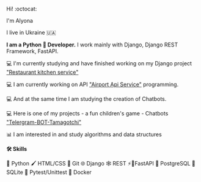 Hi! :octocat:

I'm Alyona

I live in Ukraine 🇺🇦

**I am a Python 🐍  Developer.** I work mainly with Django, Django REST Framework, FastAPI.

💻 I'm currently studying and have finished working on my Django project ["Restaurant kitchen service"](https://github.com/AlyonkaB/-restaurant-kitchen-service)

💻 I am currently working on API ["Airport Api Service"](https://github.com/AlyonkaB/Airport_api_service/tree/develop) programming.

💻 And at the same time I am studying the creation of Chatbots.

💻 Here is one of my projects - a fun children's game - Chatbots ["Telergram-BOT-Tamagotchi"](https://github.com/AlyonkaB/super-duper-guacamole)

📊 I am interested in and study algorithms and data structures

**🛠️ Skills**

🐍 Python  🖌️ HTML/CSS  🔗 Git  🌐 Django 🕸️ REST  ⚡🚀FastAPI  🐘 PostgreSQL  📔 SQLite 🔧 Pytest/Unittest  🐳 Docker 
